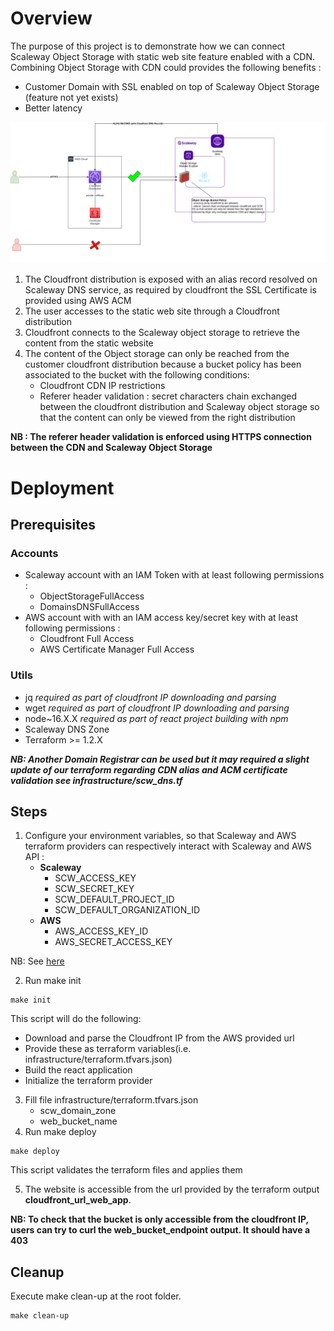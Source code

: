 # Overview
The purpose of this project is to demonstrate how we can connect Scaleway Object Storage with  static web site feature enabled with a CDN.
Combining Object Storage with CDN could provides the following benefits :
- Customer Domain with SSL enabled on top of Scaleway Object Storage (feature not yet exists) 
- Better latency 

![overview](docs/images/overview_diagram.png)

1. The Cloudfront distribution is exposed with an alias record resolved on Scaleway DNS service, as required by cloudfront the SSL Certificate is provided using AWS ACM
2. The user accesses to the static web site through a Cloudfront distribution 
3. Cloudfront connects to the Scaleway object storage to retrieve the content from the static website
4. The content of the Object storage can only be reached from the customer cloudfront distribution because a bucket policy has been associated to the bucket with the following conditions:
   - Cloudfront CDN IP restrictions
   - Referer header validation : secret characters chain exchanged between the cloudfront distribution and Scaleway object storage so that the content can only be viewed from the right distribution

**NB : The referer header validation is enforced using HTTPS connection between the CDN and Scaleway Object Storage**

# Deployment
## Prerequisites
### Accounts
- Scaleway account with an IAM Token with at least following permissions : 
    - ObjectStorageFullAccess
    - DomainsDNSFullAccess
- AWS account with with an IAM access key/secret key with at least following permissions : 
    - Cloudfront Full Access
    - AWS Certificate Manager Full Access
### Utils
- jq *required as part of cloudfront IP downloading and parsing*
- wget *required as part of cloudfront IP downloading and parsing*
- node~16.X.X *required as part of react project building with npm*
- Scaleway DNS Zone
- Terraform >= 1.2.X

***NB: Another Domain Registrar can be used but it may required a slight update of our terraform regarding CDN alias and ACM certificate validation see infrastructure/scw_dns.tf***

## Steps
1. Configure your environment variables, so that  Scaleway and AWS terraform providers can respectively interact with Scaleway and AWS API :
    - **Scaleway**
      - SCW_ACCESS_KEY
      - SCW_SECRET_KEY
      - SCW_DEFAULT_PROJECT_ID
      - SCW_DEFAULT_ORGANIZATION_ID
    - **AWS**
      - AWS_ACCESS_KEY_ID
      - AWS_SECRET_ACCESS_KEY

NB: See [here](https://registry.terraform.io/providers/scaleway/scaleway/latest/docs)

2. Run make init
```
make init
```
This script will do the following:
   - Download and parse the Cloudfront IP from the AWS provided url
   - Provide these as terraform variables(i.e. infrastructure/terraform.tfvars.json)
   - Build the react application
   - Initialize the terraform provider
3. Fill  file infrastructure/terraform.tfvars.json
   - scw_domain_zone 
   - web_bucket_name
4. Run make deploy
```
make deploy
```
This script validates the terraform files and applies them


5. The website is accessible from the url provided by the terraform output **cloudfront_url_web_app**.

**NB: To check that the bucket is only accessible from the cloudfront IP, users can try to curl the web_bucket_endpoint output. It should have a 403**

## Cleanup
Execute make clean-up at the root folder.
```
make clean-up
```